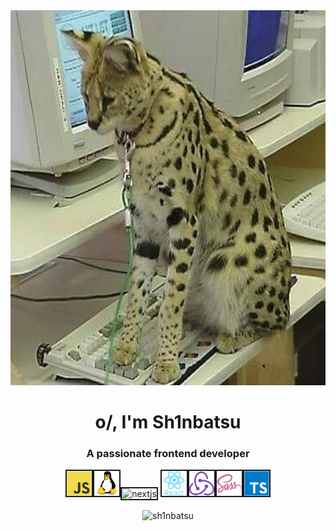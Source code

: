 <div style="margin: auto">
<img src="https://github.com/Sh1nbatsu/Sh1nbatsu/blob/main/public/pfp.jpg" alt="pfp" height="600px" width="600px">
</div>
<h1 align="center">o/, I'm Sh1nbatsu</h1>
<h3 align="center">A passionate frontend developer</h3>

<p align="left">
</p>

<p align="center"><img src="https://raw.githubusercontent.com/devicons/devicon/master/icons/javascript/javascript-original.svg" alt="javascript" width="40" height="40" border="2px solid transparent"/><img src="https://raw.githubusercontent.com/devicons/devicon/master/icons/linux/linux-original.svg" alt="linux" width="40" height="40" border="2px solid transparent"/><img src="https://cdn.worldvectorlogo.com/logos/nextjs-2.svg" alt="nextjs" width="40" height="40"border="2px solid transparent"/> <img src="https://raw.githubusercontent.com/devicons/devicon/master/icons/react/react-original-wordmark.svg" alt="react" width="40" height="40" border="2px solid transparent"/><img src="https://raw.githubusercontent.com/devicons/devicon/master/icons/redux/redux-original.svg" alt="redux" width="40" height="40" border="2px solid transparent"/><img src="https://raw.githubusercontent.com/devicons/devicon/master/icons/sass/sass-original.svg" alt="sass" width="40" height="40"border="2px solid transparent"/><img src="https://raw.githubusercontent.com/devicons/devicon/master/icons/typescript/typescript-original.svg" alt="typescript" width="40" height="40" border="2px solid transparent"/> </p>

<p align="center"><img align="center" src="https://github-readme-stats.vercel.app/api/top-langs?username=sh1nbatsu&show_icons=true&locale=en&layout=compact&theme=dark" alt="sh1nbatsu" /></p>
